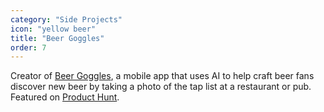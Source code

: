 ```yaml
---
category: "Side Projects"
icon: "yellow beer"
title: "Beer Goggles"
order: 7
---
```

<div class="ui items">
  <div class="item">
    <div class="middle aligned content">
      <div class="description">
        <p>Creator of <a href="https://beergoggl.es" target="_blank">Beer Goggles</a>, a mobile app that uses AI to help craft beer fans discover new beer by taking a photo of the tap list at a restaurant or pub. Featured on <a href="https://www.producthunt.com/posts/beer-goggles" target="_blank">Product Hunt</a>.</p>
      </div>
    </div>
  </div>
</div>
